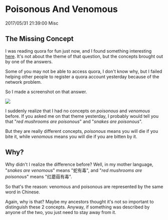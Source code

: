 # Poisonous And Venomous
2017/05/31 21:39:00
Misc


## The Missing Concept

I was reading quora for fun just now, and I found something interesting [here][quorapage]. It's not about the theme of that question, but the concepts brought out by one of the answers.

Some of you may not be able to access quora, I don't know why, but I failed helping other people to register a quora account yesterday because of the network problem.

So I made a screenshot on that answer.

![](/img/PoisonousAndVenomous.jpeg)

I suddenly realize that I had no concepts on *poisonous* and *venomous* before. If you asked me on that theme yesterday, I probably would tell you that "*red mushrooms are poisonous*" and "*snakes are poisonous*".

But they are really different concepts, *poisonous* means you will die if you bite it, while *venomous* means you will die if you are bitten by it.


## Why?

Why didn't I realize the difference before? Well, in my mother language, "*snakes are venomous*" means "蛇有毒", and "*red mushrooms are poisonous*" means "红蘑菇有毒".

So that's the reason: venomous and poisonous are represented by the same word in Chinese.

Again, why is that? Maybe my ancestors thought it's not so important to distinguish these 2 concepts. Anyway, if something was described by anyone of the two, you just need to stay away from it.


[quorapage]: https://www.quora.com/If-a-venomous-snake-can-no-longer-bite-and-is-dead-wouldnt-its-venom-still-be-lethal-to-anyone-who-eats-its-head-where-the-venom-sacs-are-located
